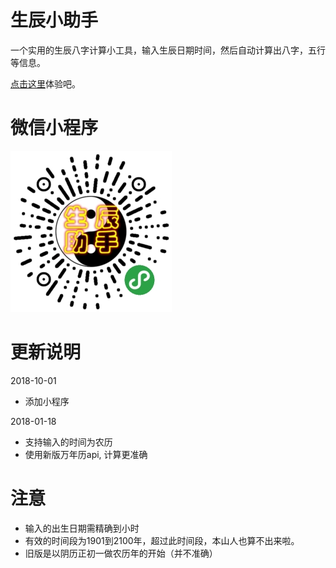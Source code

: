 # 生辰小助手
一个实用的生辰八字计算小工具，输入生辰日期时间，然后自动计算出八字，五行等信息。

[点击这里](http://jamling.coding.me/birthday-tool/)体验吧。

# 微信小程序

![microprogram](./microprogram.jpg)

# 更新说明

2018-10-01
* 添加小程序

2018-01-18
* 支持输入的时间为农历
* 使用新版万年历api, 计算更准确


# 注意
- 输入的出生日期需精确到小时
- 有效的时间段为1901到2100年，超过此时间段，本山人也算不出来啦。
- 旧版是以阴历正初一做农历年的开始（并不准确）
